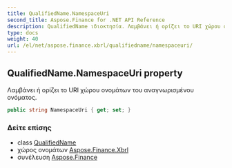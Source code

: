 ```yaml
---
title: QualifiedName.NamespaceUri
second_title: Aspose.Finance for .NET API Reference
description: QualifiedName ιδιοκτησία. Λαμβάνει ή ορίζει το URI χώρου ονομάτων του αναγνωρισμένου ονόματος.
type: docs
weight: 40
url: /el/net/aspose.finance.xbrl/qualifiedname/namespaceuri/
---
```

## QualifiedName.NamespaceUri property

Λαμβάνει ή ορίζει το URI χώρου ονομάτων του αναγνωρισμένου ονόματος.

```csharp
public string NamespaceUri { get; set; }
```

### Δείτε επίσης

* class [QualifiedName](../)
* χώρος ονομάτων [Aspose.Finance.Xbrl](../../qualifiedname/)
* συνέλευση [Aspose.Finance](../../../)


